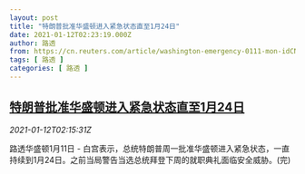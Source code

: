 ```yaml
---
layout: post
title: "特朗普批准华盛顿进入紧急状态直至1月24日"
date: 2021-01-12T02:23:19.000Z
author: 路透
from: https://cn.reuters.com/article/washington-emergency-0111-mon-idCNKBS29H082
tags: [ 路透 ]
categories: [ 路透 ]
---
```

<!--1610418199000-->
[特朗普批准华盛顿进入紧急状态直至1月24日](https://cn.reuters.com/article/washington-emergency-0111-mon-idCNKBS29H082)
------

<div>
<div><i>2021-01-12T02:15:31Z</i></div><p>路透华盛顿1月11日 - 白宫表示，总统特朗普周一批准华盛顿进入紧急状态，一直持续到1月24日。之前当局警告当选总统拜登下周的就职典礼面临安全威胁。(完)</p>
</div>
